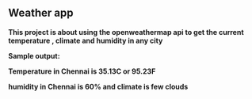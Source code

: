 ##  Weather app

**This project is about using the openweathermap api to get the current temperature , climate and humidity in any city**

**Sample output:**

**Temperature in Chennai is 35.13C or 95.23F**

**humidity in Chennai is 60% and climate is few clouds**
